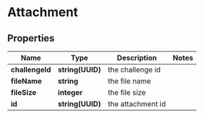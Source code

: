 # Attachment

## Properties

Name | Type | Description | Notes
------------ | ------------- | ------------- | -------------
**challengeId** | **string(UUID)** | the challenge id |
**fileName** | **string** | the file name |
**fileSize** | **integer** | the file size |
**id** | **string(UUID)** | the attachment id |
